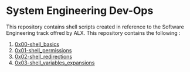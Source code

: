 # System Engineering Dev-Ops #

This repository contains shell scripts created in reference to the Software Engineering track offred by ALX.
This repository contains the following :
1. [0x00-shell_basics](https://github.com/Nicole2512/alx-system_engineering-devops/tree/master/0x00-shell_basics") 
2. [0x01-shell_permissions](https://github.com/Nicole2512/alx-system_engineering-devops/tree/master/0x01-shell_permissions)
3. [0x02-shell_redirections](https://github.com/Nicole2512/alx-system_engineering-devops/tree/master/0x02-shell_redirections)
4. [0x03-shell_variables_expansions](https://github.com/Nicole2512/alx-system_engineering-devops/tree/master/0x03-shell_variables_expansions)


